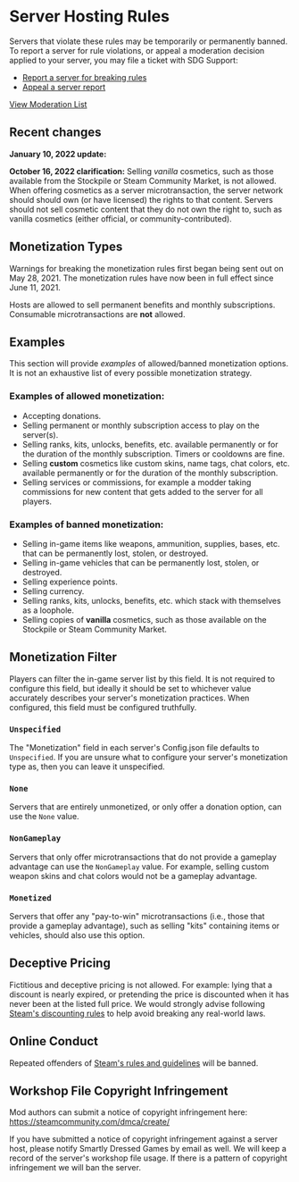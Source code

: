# Server Hosting Rules

Servers that violate these rules may be temporarily or permanently banned. To report a server for rule violations, or appeal a moderation decision applied to your server, you may file a ticket with SDG Support:

* [Report a server for breaking rules](https://support.smartlydressedgames.com/hc/en-us/requests/new?ticket_form_id=12189991924500)
* [Appeal a server report](https://support.smartlydressedgames.com/hc/en-us/requests/new?ticket_form_id=12189992633364)

[View Moderation List](https://smartlydressedgames.com/UnturnedHostBans/index.html)

## Recent changes

**January 10, 2022 update:**

**October 16, 2022 clarification:** Selling *vanilla* cosmetics, such as those available from the Stockpile or Steam Community Market, is not allowed. When offering cosmetics as a server microtransaction, the server network should should own (or have licensed) the rights to that content. Servers should not sell cosmetic content that they do not own the right to, such as vanilla cosmetics (either official, or community-contributed).

## Monetization Types

Warnings for breaking the monetization rules first began being sent out on May 28, 2021. The monetization rules have now been in full effect since June 11, 2021.

Hosts are allowed to sell permanent benefits and monthly subscriptions. Consumable microtransactions are **not** allowed.

## Examples

This section will provide *examples* of allowed/banned monetization options. It is not an exhaustive list of every possible monetization strategy.

### Examples of allowed monetization:

- Accepting donations.
- Selling permanent or monthly subscription access to play on the server(s).
- Selling ranks, kits, unlocks, benefits, etc. available permanently or for the duration of the monthly subscription. Timers or cooldowns are fine.
- Selling **custom** cosmetics like custom skins, name tags, chat colors, etc. available permanently or for the duration of the monthly subscription.
- Selling services or commissions, for example a modder taking commissions for new content that gets added to the server for all players.

### Examples of banned monetization:

- Selling in-game items like weapons, ammunition, supplies, bases, etc. that can be permanently lost, stolen, or destroyed.
- Selling in-game vehicles that can be permanently lost, stolen, or destroyed.
- Selling experience points.
- Selling currency.
- Selling ranks, kits, unlocks, benefits, etc. which stack with themselves as a loophole.
- Selling copies of **vanilla** cosmetics, such as those available on the Stockpile or Steam Community Market.

## Monetization Filter

Players can filter the in-game server list by this field. It is not required to configure this field, but ideally it should be set to whichever value accurately describes your server's monetization practices. When configured, this field must be configured truthfully.

### `Unspecified`

The "Monetization" field in each server's Config.json file defaults to `Unspecified`. If you are unsure what to configure your server's monetization type as, then you can leave it unspecified.

### `None`

Servers that are entirely unmonetized, or only offer a donation option, can use the `None` value.

### `NonGameplay`

Servers that only offer microtransactions that do not provide a gameplay advantage can use the `NonGameplay` value. For example, selling custom weapon skins and chat colors would not be a gameplay advantage.

### `Monetized`

Servers that offer any "pay-to-win" microtransactions (i.e., those that provide a gameplay advantage), such as selling "kits" containing items or vehicles, should also use this option.

## Deceptive Pricing

Fictitious and deceptive pricing is not allowed. For example: lying that a discount is nearly expired, or pretending the price is discounted when it has never been at the listed full price. We would strongly advise following [Steam's discounting rules](https://partner.steamgames.com/doc/marketing/discounts) to help avoid breaking any real-world laws.

## Online Conduct

Repeated offenders of [Steam's rules and guidelines](https://support.steampowered.com/kb_article.php?ref=4045-USHJ-3810) will be banned.

## Workshop File Copyright Infringement

Mod authors can submit a notice of copyright infringement here: https://steamcommunity.com/dmca/create/

If you have submitted a notice of copyright infringement against a server host, please notify Smartly Dressed Games by email as well. We will keep a record of the server's workshop file usage. If there is a pattern of copyright infringement we will ban the server.
